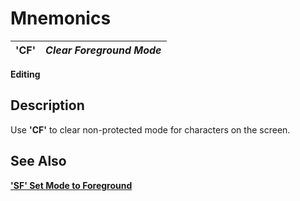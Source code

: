 # Mnemonics

**'CF'** |  **_Clear Foreground Mode_**  
---|---  
  
**Editing**

##  Description

Use **'CF'** to clear non-protected mode for characters on the screen.

## See Also

**['SF' Set Mode to Foreground](sf.md)**
